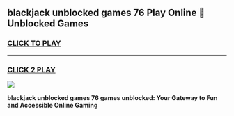 
## blackjack unblocked games 76 Play Online 👋 Unblocked Games
<h3>
<a href="https://premium.freeplayer.one?title=blackjack_unblocked_games_76&ref=19F">CLICK TO PLAY</a></h3>
<hr>

<h3>
<a href="https://premium.freeplayer.one?title=blackjack_unblocked_games_76&ref=19F">CLICK 2 PLAY</a>
  
</h3>

<a href="https://premium.freeplayer.one?title=blackjack_unblocked_games_76&ref=19F"><img src="https://clearcache.store/games.png"></a>


**blackjack unblocked games 76 games unblocked: Your Gateway to Fun and Accessible Online Gaming**
